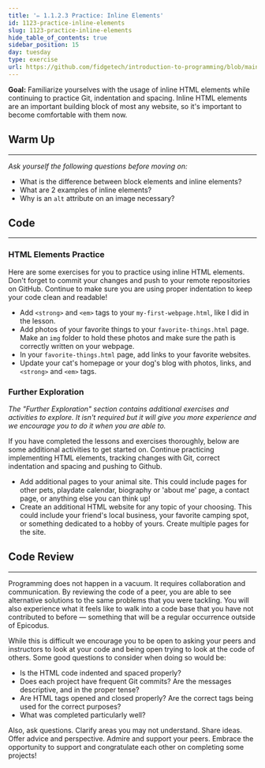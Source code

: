 ```yaml
---
title: '✏️ 1.1.2.3 Practice: Inline Elements'
id: 1123-practice-inline-elements
slug: 1123-practice-inline-elements
hide_table_of_contents: true
sidebar_position: 15
day: tuesday
type: exercise
url: https://github.com/fidgetech/introduction-to-programming/blob/main/1n_classwork_practice_inline_elements.md
---
```


**Goal:**  Familiarize yourselves with the usage of inline HTML elements while continuing to practice Git, indentation and spacing.  Inline HTML elements are an important building block of most any website, so it's important to become comfortable with them now.

## Warm Up

---

_Ask yourself the following questions before moving on:_

* What is the difference between block elements and inline elements?
* What are 2 examples of inline elements?
* Why is an `alt` attribute on an image necessary?

## Code

---

### HTML Elements Practice

Here are some exercises for you to practice using inline HTML elements. Don't forget to commit your changes and push to your remote repositories on GitHub. Continue to make sure you are using proper indentation to keep your code clean and readable!

* Add  `<strong>` and `<em>` tags to your `my-first-webpage.html`, like I did in the lesson.
* Add photos of your favorite things to your `favorite-things.html` page. Make an `img` folder to hold these photos and make sure the path is correctly written on your webpage.
* In your `favorite-things.html` page, add links to your favorite websites.
* Update your cat's homepage or your dog's blog with photos, links, and `<strong>` and `<em>` tags.  

### Further Exploration

_The "Further Exploration" section contains additional exercises and activities to explore. It isn't required but it will give you more experience and we encourage you to do it when you are able to._

If you have completed the lessons and exercises thoroughly, below are some additional activities to get started on. Continue practicing implementing HTML elements, tracking changes with Git, correct indentation and spacing and pushing to Github.

* Add additional pages to your animal site. This could include pages for other pets, playdate calendar, biography or 'about me' page, a contact page, or anything else you can think up!
* Create an additional HTML website for any topic of your choosing. This could include your friend's local business, your favorite camping spot, or something dedicated to a hobby of yours. Create multiple pages for the site.

## Code Review
<hr />

Programming does not happen in a vacuum. It requires collaboration and communication. By reviewing the code of a peer, you are able to see alternative solutions to the same problems that you were tackling. You will also experience what it feels like to walk into a code base that you have not contributed to before — something that will be a regular occurrence outside of Epicodus.

While this is difficult we encourage you to be open to asking your peers and instructors to look at your code and being open trying to look at the code of others. Some good questions to consider when doing so would be:

* Is the HTML code indented and spaced properly?
* Does each project have frequent Git commits? Are the messages descriptive, and in the proper tense?
* Are HTML tags opened and closed properly? Are the correct tags being used for the correct purposes?
* What was completed particularly well?

Also, ask questions. Clarify areas you may not understand. Share ideas. Offer advice and perspective. Admire and support your peers. Embrace the opportunity to support and congratulate each other on completing some projects!